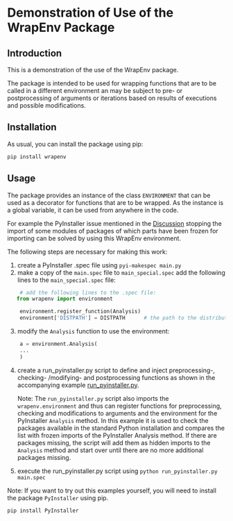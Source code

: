 # Demonstration of Use of the WrapEnv Package

## Introduction

This is a demonstration of the use of the WrapEnv package. 

The package is intended to be used for wrapping functions that are to be called in a 
different environment an may be subject to pre- or postprocessing of arguments or iterations
based on results of executions and possible modifications.

## Installation

As usual, you can install the package using pip:

```bash
pip install wrapenv
```

## Usage

The package provides an instance of the class `ENVIRONMENT` that can be used as a decorator for functions that
are to be wrapped. As the instance is a global variable, it can be used from anywhere in the code.

For example the PyInstaller issue mentioned in the [Discussion](https://github.com/orgs/pyinstaller/discussions/7645)
stopping the import of some modules of packages of which parts have been frozen for importing can be solved by
using this WrapEnv environment.

The following steps are necessary for making this work:
1. create a PyInstaller .spec file using `pyi-makespec main.py`
2. make a copy of the `main.spec` file to `main_special.spec` add the following lines to the `main_special.spec` file:
```python
    # add the following lines to the .spec file:
   from wrapenv import environment

    environment.register_function(Analysis)
    environment['DISTPATH'] = DISTPATH      # the path to the distribution folder, comes in handy for further postprocessing
```
3. modify the `Analysis` function to use the environment:
```python
    a = environment.Analysis(
    ...
    )
```
4. create a run_pyinstaller.py script to define and inject preprocessing-, checking- /modifying-  and postprocessing 
   functions as shown in the accompanying example [run_pyinstaller.py](run_pyinstaller.py).

   Note: The `run_pyinstaller.py` script also imports the `wrapenv.environment` and thus can register functions for
   preprocessing, checking and modifications to arguments and the environment for the PyInstaller `Analysis` method.
   In this example it is used to check the packages available in the standard Python installation and compares the 
   list with frozen imports of the PyInstaller Analysis method. If there are packages missing, the script will add
   them as hidden imports to the `Analysis` method and start over until there are no more additional packages missing.

5. execute the run_pyinstaller.py script using `python run_pyinstaller.py main.spec`


Note: If you want to try out this examples yourself, you will need to install the package `PyInstaller` using pip.

```bash
pip install PyInstaller
```

